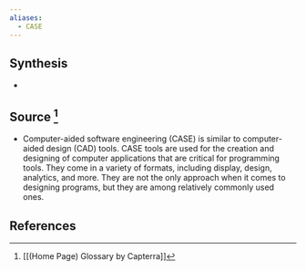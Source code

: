 ```yaml
---
aliases:
  - CASE
---
```

## Synthesis
- 
## Source [^1]
- Computer-aided software engineering (CASE) is similar to computer-aided design (CAD) tools. CASE tools are used for the creation and designing of computer applications that are critical for programming tools. They come in a variety of formats, including display, design, analytics, and more. They are not the only approach when it comes to designing programs, but they are among relatively commonly used ones.
## References

[^1]: [[(Home Page) Glossary by Capterra]]